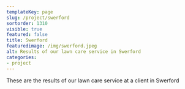 ```yaml
---
templateKey: page
slug: /project/swerford
sortorder: 1310
visible: true
featured: false
title: Swerford
featuredimage: /img/swerford.jpeg
alt: Results of our lawn care service in Swerford
categories:
- project
---
```

These are the results of our lawn care service at a client in Swerford


